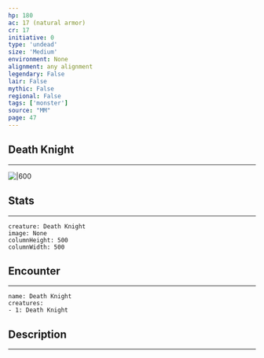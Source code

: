 ```yaml
---
hp: 180
ac: 17 (natural armor)
cr: 17
initiative: 0
type: 'undead'    
size: 'Medium'
environment: None
alignment: any alignment
legendary: False
lair: False
mythic: False
regional: False
tags: ['monster']
source: "MM"
page: 47
---
```


## Death Knight
---

![|600](D:/Program%20Files/5e.tools/img/bestiary/MM/Death%20Knight.jpg)

## Stats
---

```statblock
creature: Death Knight
image: None
columnHeight: 500
columnWidth: 500
```

## Encounter
---

```encounter-table
name: Death Knight
creatures:
- 1: Death Knight
```

## Description
---




